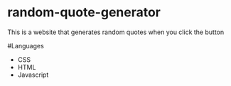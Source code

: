 # random-quote-generator
This is a website that generates random quotes when you click the button

#Languages 
* CSS
* HTML 
* Javascript 
